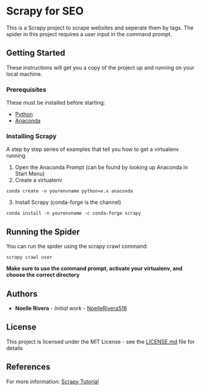 # Scrapy for SEO

This is a Scrapy project to scrape websites and seperate them by tags. The spider in this project requires a user input in the command prompt. 

## Getting Started

These instructions will get you a copy of the project up and running on your local machine.

### Prerequisites

These must be installed before starting:

* [Python](https://www.python.org/downloads/)
* [Anaconda](https://docs.anaconda.com/anaconda/install/)


### Installing Scrapy

A step by step series of examples that tell you how to get a virtualenv running

1. Open the Anaconda Prompt (can be found by looking up Anaconda in Start Menu)
2. Create a virtualenv
```
conda create -n yourenvname python=x.x anaconda
```
3. Install Scrapy (conda-forge is the channel)
```
conda install -n yourenvname -c conda-forge scrapy
```


## Running the Spider

You can run the spider using the scrapy crawl command:
```
scrapy crawl user
```
**Make sure to use the command prompt, activate your virtualenv, and choose the correct directory**

## Authors

* **Noelle Rivera** - *Initial work* - [NoelleRivera516](https://github.com/Noelle516)

## License

This project is licensed under the MIT License - see the [LICENSE.md](LICENSE.md) file for details

## References
For more information: [Scrapy Tutorial](https://doc.scrapy.org/en/latest/intro/tutorial.html)
